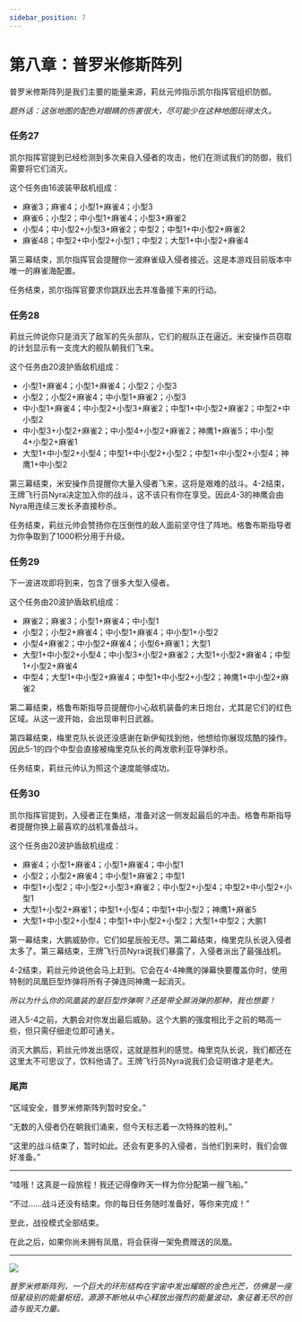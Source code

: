 ```yaml
---
sidebar_position: 7
---
```


# 第八章：普罗米修斯阵列

普罗米修斯阵列是我们主要的能量来源，莉丝元帅指示凯尔指挥官组织防御。

*题外话：这张地图的配色对眼睛的伤害很大，尽可能少在这种地图玩得太久。*

### 任务27

凯尔指挥官提到已经检测到多次来自入侵者的攻击，他们在测试我们的防御，我们需要将它们消灭。

这个任务由16波装甲敌机组成：

- 麻雀3；麻雀4；小型1+麻雀4；小型3
- 麻雀6；小型2；中小型1+麻雀4；小型3+麻雀2
- 小型4；中小型2+小型3+麻雀2；中型2；中型1+中小型2+麻雀2
- 麻雀48；中型2+中小型2+小型1；中型2；大型1+中小型2+麻雀4

第三幕结束，凯尔指挥官会提醒你一波麻雀级入侵者接近。这是本游戏目前版本中唯一的麻雀海配置。

任务结束，凯尔指挥官要求你跳跃出去并准备接下来的行动。

### 任务28

莉丝元帅说你只是消灭了敌军的先头部队，它们的舰队正在逼近。米安操作员窃取的计划显示有一支庞大的舰队朝我们飞来。

这个任务由20波护盾敌机组成：

- 小型1+麻雀4；小型1+麻雀4；小型2；小型3
- 小型2；小型2+麻雀4；中小型1+麻雀2；小型3
- 中小型1+麻雀4；中小型2+小型3+麻雀2；中型1+中小型2+麻雀2；中型2+中小型2
- 中小型3+小型2+麻雀2；中小型4+小型2+麻雀2；神鹰1+麻雀5；中小型4+小型2+麻雀1
- 大型1+中小型2+小型4；中型1+中小型2+小型2；中型1+中小型2+小型4；神鹰1+中小型2

第三幕结束，米安操作员提醒你大量入侵者飞来，这将是艰难的战斗。4-2结束，王牌飞行员Nyra决定加入你的战斗，这不该只有你在享受。因此4-3的神鹰会由Nyra用连续三发长矛直接秒杀。

任务结束，莉丝元帅会赞扬你在压倒性的敌人面前坚守住了阵地。格鲁布斯指导者为你争取到了1000积分用于升级。

### 任务29

下一波进攻即将到来，包含了很多大型入侵者。

这个任务由20波护盾敌机组成：

- 麻雀2；麻雀3；小型1+麻雀4；中小型1
- 小型2；小型2+麻雀4；中小型1+麻雀4；中小型1+小型2
- 小型4+麻雀2；中小型2+麻雀4；小型6+麻雀1；大型1
- 大型1+中小型2+小型4；中小型3+小型2+麻雀2；大型1+小型2+麻雀4；中型1+小型2+麻雀4
- 中型4；大型1+中小型2+麻雀4；中型1+中小型2+小型2；神鹰1+中小型2+麻雀2

第二幕结束，格鲁布斯指导员提醒你小心敌机装备的末日炮台，尤其是它们的红色区域。从这一波开始，会出现审判日武器。

第四幕结束，梅里克队长说还没感谢在新伊甸找到他，他想给你展现炫酷的操作。因此5-1的四个中型会直接被梅里克队长的两发歌利亚导弹秒杀。

任务结束，莉丝元帅认为照这个速度能够成功。

### 任务30

凯尔指挥官提到，入侵者正在集结，准备对这一侧发起最后的冲击。格鲁布斯指导者提醒你换上最喜欢的战机准备战斗。

这个任务由20波护盾敌机组成：

- 麻雀4；小型1+麻雀4；小型1+麻雀4；中小型1
- 小型2；小型2+麻雀4；中小型1+麻雀2；中型1
- 中型1+小型2；中小型2+小型3+麻雀2；中小型2+小型4；中型2+中小型2+小型1
- 大型1+小型2+麻雀1；中型1+小型4；中型1+中小型2；神鹰1+麻雀5
- 大型1+中小型2+小型4；中型1+中小型2+小型2；大型1+中型2；大鹏1

第一幕结束，大鹏威胁你，它们如星辰般无尽。第二幕结束，梅里克队长说入侵者太多了。第三幕结束，王牌飞行员Nyra说我们暴露了，入侵者派出了最强战机。

4-2结束，莉丝元帅说他会马上赶到。它会在4-4神鹰的弹幕快要覆盖你时，使用特制的凤凰巨型炸弹将所有子弹连同神鹰一起消灭。

*所以为什么你的凤凰装的是巨型炸弹啊？还是带全屏消弹的那种，我也想要！*

进入5-4之前，大鹏会对你发出最后威胁。这个大鹏的强度相比于之前的略高一些，但只需仔细走位即可通关。

消灭大鹏后，莉丝元帅发出感叹，这就是胜利的感觉。梅里克队长说，我们都还在这里太不可思议了，饮料他请了。王牌飞行员Nyra说我们会证明谁才是老大。

### 尾声

“区域安全，普罗米修斯阵列暂时安全。”

“无数的入侵者仍在朝我们涌来，但今天标志着一次特殊的胜利。”

“这里的战斗结束了，暂时如此。还会有更多的入侵者，当他们到来时，我们会做好准备。”

---

“哇哦！这真是一段旅程！我还记得像昨天一样为你分配第一艘飞船。”

“不过……战斗还没有结束。你的每日任务随时准备好，等你来完成！”

至此，战役模式全部结束。

在此之后，如果你尚未拥有凤凰，将会获得一架免费赠送的凤凰。

---

<img src="/Campaign/pa.png" style={{zoom:0.5}}/>

*普罗米修斯阵列，一个巨大的环形结构在宇宙中发出耀眼的金色光芒，仿佛是一座恒星级别的能量枢纽，源源不断地从中心释放出强烈的能量波动，象征着无尽的创造与毁灭力量。*